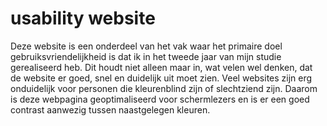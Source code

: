 # usability website

Deze website is een onderdeel van het vak waar het primaire doel gebruiksvriendelijkheid is dat ik in het tweede jaar van mijn studie gerealiseerd heb.
Dit houdt niet alleen maar in, wat velen wel denken, dat de website er goed, snel en duidelijk uit moet zien. Veel websites zijn erg onduidelijk voor personen die kleurenblind zijn of slechtziend zijn. Daarom is deze webpagina geoptimaliseerd voor schermlezers en is er een goed contrast aanwezig tussen naastgelegen kleuren.
